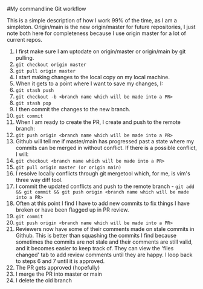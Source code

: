 #My commandline Git workflow

This is a simple description of how I work 99% of the time, as I am a simpleton. Origin/main is the new origin/master for future repositories, I just note both here for completeness because I use origin master for a lot of current repos.

1. I first make sure I am uptodate on origin/master or origin/main by git pulling.
  1. ```git checkout origin master```
  2. ```git pull origin master```
2. I start making changes to the local copy on my local machine.
3. When it gets to a point where I want to save my changes, I:
  1. ```git stash push```
  2. ```git checkout -b <branch name which will be made into a PR>```
  3. ```git stash pop```
4. I then commit the changes to the new branch.
  1. ```git commit```
5. When I am ready to create the PR, I create and push to the remote branch:
  1. ```git push origin <branch name which will be made into a PR>```
6. Github will tell me if master/main has progressed past a state where my commits can be merged in without conflict. If there is a possible conflict, I will:
  1. ```git checkout <branch name which will be made into a PR>```
  2. ```git pull origin master (or origin main)```
  3. I resolve locally conflicts through git mergetool which, for me, is vim's three way diff tool.
  4. I commit the updated conflicts and push to the remote branch - ```git add && git commit && git push origin <branch name which will be made into a PR>```
7. Often at this point I find I have to add new commits to fix things I have broken or have been flagged up in PR review.
  1. ```git commit```
  2. ```git push origin <branch name which will be made into a PR>```
8. Reviewers now have some of their comments made on stale commits in Github. This is better than squashing the commits I find because sometimes the commits are not stale and their comments are still valid, and it becomes easier to keep track of. They can view the 'files changed' tab to add review comments until they are happy. I loop back to steps 6 and 7 until it is approved.
9. The PR gets approved (hopefully)
10. I merge the PR into master or main
11. I delete the old branch

